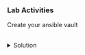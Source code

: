 ### Lab Activities
Create your ansible vault


<br>
<details>
<summary>Solution</summary>

Create a vault using Ansible. You will be asked to give a password, make sure you remember it.
```plain
ansible-vault create vault.yml
```{{exec}}

Add the following information:

```
username: user1
password: somestrongpassword
```

Verify that you cannot read the file.
```plain
cat vault.yaml
```{{exec}}

View the vault with ansible-vault command. You will have to add in the password
```plain
ansible-vault view vault.yaml
```{{exec}}

</details>